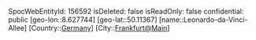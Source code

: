 ﻿---
location: [50.11367,8.627744]
type: Station
tags:
- geo/Station

---
SpocWebEntityId: 156592
isDeleted: false
isReadOnly: false
confidential: public
[geo-lon::8.627744]
[geo-lat::50.11367]
[name::Leonardo-da-Vinci-Allee]
[Country::[Germany](geo/Continent/Europe/Germany.md)]
[City::[Frankfurt@Main](geo/Continent/Europe/Germany/Hessen/Frankfurt@Main.md)]

